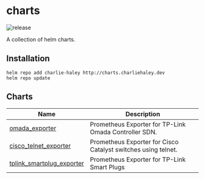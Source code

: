 # charts
![release](https://github.com/charlie-haley/private-charts/actions/workflows/release.yml/badge.svg)

A collection of helm charts.

## Installation 
```
helm repo add charlie-haley http://charts.charliehaley.dev
helm repo update
```

## Charts
Name                       | Description
---------------------------|--------------------------------------
[omada_exporter](https://github.com/charlie-haley/omada_exporter) | Prometheus Exporter for TP-Link Omada Controller SDN.
[cisco_telnet_exporter](https://github.com/charlie-haley/cisco_telnet_exporter)      | Prometheus Exporter for Cisco Catalyst switches using telnet.
[tplink_smartplug_exporter](https://github.com/charlie-haley/tplink_smartplug_exporter)  | Prometheus Exporter for TP-Link Smart Plugs
